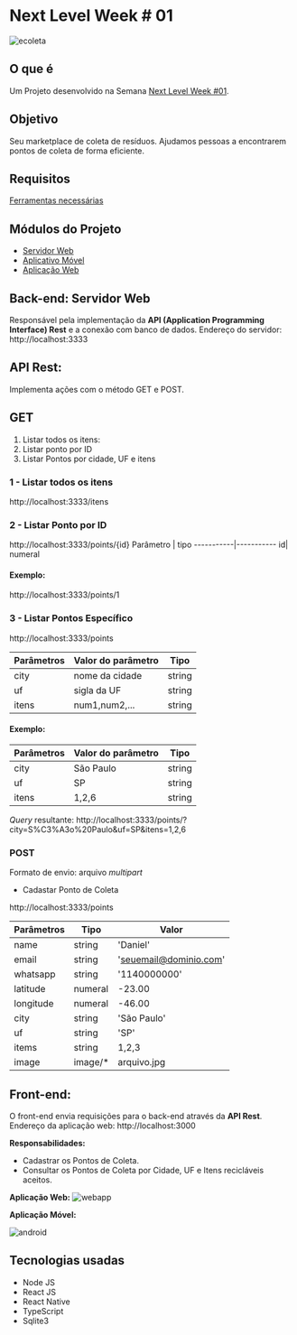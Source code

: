 Next Level Week # 01
===

![ecoleta](https://raw.githubusercontent.com/DanielOliveiraSouza/nlw/master/aulas/mobile/src/assets/logo.png)

O que é
---
Um Projeto desenvolvido na Semana [Next Level Week #01](https://nextlevelweek.com).


Objetivo
---
Seu marketplace de coleta de resíduos.
Ajudamos pessoas a encontrarem pontos de coleta de forma eficiente.


Requisitos
---
[Ferramentas necessárias](https://react-native.rocketseat.dev/)


Módulos do Projeto 
---

+	[Servidor Web](https://github.com/DanielOliveiraSouza/nlw/tree/master/aulas/server)
+	[Aplicativo Móvel](https://github.com/DanielOliveiraSouza/nlw/tree/master/aulas/mobile)
+	[Aplicação Web](https://github.com/DanielOliveiraSouza/nlw/tree/master/aulas/web)

Back-end: Servidor Web
---
Responsável pela implementação da **API (Application Programming Interface) Rest** e a conexão com banco de dados.
Endereço do servidor: http://localhost:3333

API Rest:
---
Implementa ações com o método GET e POST.

## GET
1. 	Listar todos os itens:
2.	Listar ponto por ID
3.	Listar Pontos por cidade, UF e itens

### 1 - Listar todos os itens
http://localhost:3333/itens


### 2 - Listar Ponto por ID
http://localhost:3333/points/{id}
Parâmetro | tipo
-----------|-----------
id| numeral

#### Exemplo:
http://localhost:3333/points/1

### 3 - Listar Pontos Específico
http://localhost:3333/points

Parâmetros | Valor do parâmetro | Tipo
-----------|-----------|-----------
city  | nome da cidade | string
uf    | sigla da UF | string
itens|  num1,num2,... | string

#### Exemplo:

Parâmetros | Valor do parâmetro | Tipo
-----------| -----------|-----------
city  | São Paulo | string
uf    | SP | string
itens|  1,2,6 | string

*Query* resultante: http://localhost:3333/points/?city=S%C3%A3o%20Paulo&uf=SP&itens=1,2,6

### POST
Formato de envio: arquivo *multipart*
+	Cadastar Ponto de Coleta

http://localhost:3333/points

Parâmetros | Tipo| Valor
-----------|-----------|-----------
name  		| string  | 'Daniel'
email 		| string  | 'seuemail@dominio.com'
whatsapp	| string  | '1140000000'
latitude	| numeral | -23.00
longitude	| numeral | -46.00
city		| string  | 'São Paulo'
uf 			| string  | 'SP'
items		| string  | 1,2,3
image		| image/*   | arquivo.jpg




Front-end:
---
O front-end envia requisições para o back-end através da **API Rest**.
Endereço da aplicação web: http://localhost:3000

**Responsabilidades:**
+	Cadastrar os Pontos de Coleta.
+	Consultar os Pontos de Coleta por Cidade, UF e Itens recicláveis aceitos.

**Aplicação Web:**
![webapp](https://raw.githubusercontent.com/DanielOliveiraSouza/nlw/master/screenshots/captura_01_app_web.png)

**Aplicação Móvel:**

![android](https://raw.githubusercontent.com/DanielOliveiraSouza/nlw/master/screenshots/captura_02_app.png)


Tecnologias usadas
---
+	Node JS
+	React JS
+	React Native
+	TypeScript
+	Sqlite3
